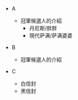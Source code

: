 + A
    + 冠軍候選人的介紹
        + 丹尼斯/胖胖
        + 現代萨满/萨满婆婆
+ B
    + 冠軍候選人的介紹
        
+ C
    + 白信封
    + 黑信封 
    
